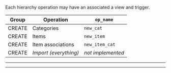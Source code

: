 Each hierarchy operation may have an associated a view and trigger.

| Group  | Operation             | `op_name`         |
| ------ | --------------------- | ----------------- |
| CREATE | Categories            | `new_cat`         |
| CREATE | Items                 | `new_item`        |
| CREATE | Item associations     | `new_item_cat`    |
| CREATE | *Import (everything)* | *not implemented* |


---
---
